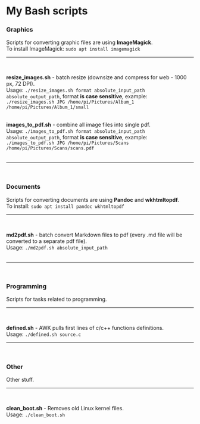 # My Bash scripts

### Graphics

Scripts for converting graphic files are using **ImageMagick**.  
To install ImageMagick: `sudo apt install imagemagick` 
___
<br /> 

**resize_images.sh** - batch resize (downsize and compress for web - 1000 px, 72 DPI).  
Usage: `./resize_images.sh format absolute_input_path absolute_output_path`, format **is case sensitive**, example: `./resize_images.sh JPG /home/pi/Pictures/Album_1 /home/pi/Pictures/Album_1/small`  
<br />  

**images_to_pdf.sh** - combine all image files into single pdf.  
Usage: `./images_to_pdf.sh format absolute_input_path absolute_output_path`, format **is case sensitive**, example: `./images_to_pdf.sh JPG /home/pi/Pictures/Scans /home/pi/Pictures/Scans/scans.pdf`  
<br />
___

<br />

### Documents
  
Scripts for converting documents are using **Pandoc** and **wkhtmltopdf**.  
To install: `sudo apt install pandoc wkhtmltopdf`  
___
<br />
  
**md2pdf.sh** - batch convert Markdown files to pdf (every .md file will be converted to a separate pdf file).  
Usage: `./md2pdf.sh absolute_input_path`  
<br />
___

<br />

### Programming
  
Scripts for tasks related to programming.  
___
<br />
  
**defined.sh** - AWK pulls first lines of c/c++ functions definitions.  
Usage: `./defined.sh source.c`

___

<br />

### Other
  
Other stuff.  
___
<br />
  
**clean_boot.sh** - Removes old Linux kernel files.  
Usage: `./clean_boot.sh`